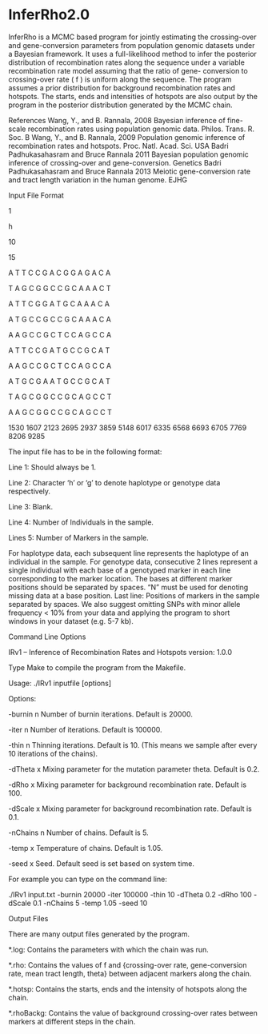 # InferRho2.0

InferRho is a MCMC based program for jointly estimating the crossing-over and gene-conversion parameters from population genomic datasets under a Bayesian framework. It uses a full-likelihood method to infer the posterior distribution of recombination rates along the sequence under a variable recombination rate model assuming that the ratio of gene- conversion to crossing-over rate ( f ) is uniform along the sequence. The program assumes a prior distribution for background recombination rates and hotspots. The starts, ends and intensities of hotspots are also output by the program in the posterior distribution generated by the MCMC chain.

References
Wang, Y., and B. Rannala, 2008 Bayesian inference of fine-scale recombination rates using population genomic data. Philos. Trans. R. Soc. B
Wang, Y., and B. Rannala, 2009 Population genomic inference of recombination rates and hotspots. Proc. Natl. Acad. Sci. USA
Badri Padhukasahasram and Bruce Rannala 2011 Bayesian population genomic inference of crossing-over and gene-conversion. Genetics
Badri Padhukasahasram and Bruce Rannala 2013 Meiotic gene-conversion rate and tract  length variation in the human genome. EJHG


Input File Format


1

h

10

15

A T T C C G A C G G A G A C A

T A G C G G C C G C A A A C T

A T T C G G A T G C A A A C A

A T G C C G C C G C A A A C A

A A G C C G C T C C A G C C A

A T T C C G A T G C C G C A T

A A G C C G C T C C A G C C A

A T G C G A A T G C C G C A T

T A G C G G C C G C A G C C T

A A G C G G C C G C A G C C T

1530 1607 2123 2695 2937 3859 5148 6017 6335 6568 6693 6705 7769 8206 9285




The input file has to be in the following format:

Line 1: Should always be 1.

Line 2: Character ‘h’ or ‘g’ to denote haplotype or genotype data respectively.

Line 3: Blank.

Line 4: Number of Individuals in the sample.

Lines 5: Number of Markers in the sample.

For haplotype data, each subsequent line represents the haplotype of an individual in the sample.
For genotype data, consecutive 2 lines represent a single individual with each base of a genotyped marker in each line corresponding to the marker location.
The bases at different marker positions should be separated by spaces. “N” must be used for denoting missing data at a base position.
Last line: Positions of markers in the sample separated by spaces.
We also suggest omitting SNPs with minor allele frequency < 10% from your data and applying the program to short windows in your dataset (e.g. 5-7 kb).

Command Line Options

IRv1 – Inference of Recombination Rates and Hotspots version: 1.0.0

Type Make to compile the program from the Makefile.

Usage: ./IRv1   inputfile    [options]

Options:

-burnin n Number of burnin iterations. Default is 20000.

-iter n Number of iterations. Default is 100000.

-thin n Thinning iterations. Default is 10. (This means we sample after every 10 iterations of the chains).

-dTheta x Mixing parameter for the mutation parameter theta. Default is 0.2.

-dRho x Mixing parameter for background recombination rate. Default is 100.

-dScale x Mixing parameter for background recombination rate. Default is 0.1.

-nChains n Number of chains. Default is 5.

-temp x Temperature of chains. Default is 1.05.

-seed x Seed. Default seed is set based on system time.

For example you can type on the command line:

./IRv1 input.txt -burnin 20000 -iter 100000 -thin 10 -dTheta 0.2 -dRho 100 -dScale 0.1 -nChains 5 -temp 1.05 -seed 10

Output Files

There are many output files generated by the program.

*.log: Contains the parameters with which the chain was run.

*.rho: Contains the values of f and {crossing-over rate, gene-conversion rate, mean tract length, theta} between adjacent markers along the chain.

*.hotsp: Contains the starts, ends and the intensity of hotspots along the chain.

*.rhoBackg: Contains the value of background crossing-over rates between markers at different steps in the chain.
